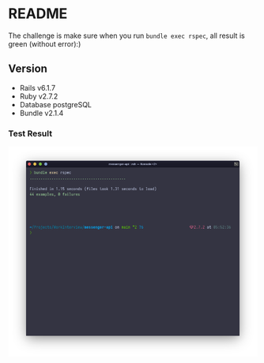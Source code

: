 # README

The challenge is make sure when you run `bundle exec rspec`, all result is green (without error):) 

## Version
* Rails v6.1.7
* Ruby v2.7.2
* Database postgreSQL
* Bundle v2.1.4

### Test Result
![Screenshot of RSpec successful test run on a Konsole terminal](assets/Screenshot_20230516_055325.png)
